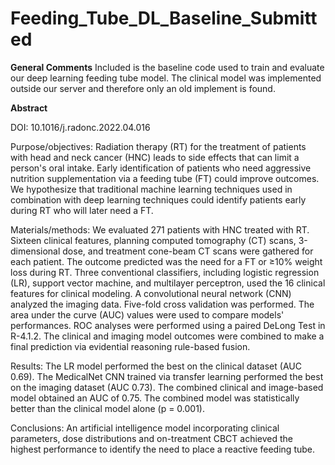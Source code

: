 # Feeding_Tube_DL_Baseline_Submitted

**General Comments**
Included is the baseline code used to train and evaluate our deep learning feeding tube model. The clinical model was implemented outside our server and therefore only an old implement is found.


**Abstract**

DOI: 10.1016/j.radonc.2022.04.016

Purpose/objectives: Radiation therapy (RT) for the treatment of patients with head and neck cancer (HNC) leads to side effects that can limit a person's oral intake. Early identification of patients who need aggressive nutrition supplementation via a feeding tube (FT) could improve outcomes. We hypothesize that traditional machine learning techniques used in combination with deep learning techniques could identify patients early during RT who will later need a FT.

Materials/methods: We evaluated 271 patients with HNC treated with RT. Sixteen clinical features, planning computed tomography (CT) scans, 3-dimensional dose, and treatment cone-beam CT scans were gathered for each patient. The outcome predicted was the need for a FT or ≥10% weight loss during RT. Three conventional classifiers, including logistic regression (LR), support vector machine, and multilayer perceptron, used the 16 clinical features for clinical modeling. A convolutional neural network (CNN) analyzed the imaging data. Five-fold cross validation was performed. The area under the curve (AUC) values were used to compare models' performances. ROC analyses were performed using a paired DeLong Test in R-4.1.2. The clinical and imaging model outcomes were combined to make a final prediction via evidential reasoning rule-based fusion.

Results: The LR model performed the best on the clinical dataset (AUC 0.69). The MedicalNet CNN trained via transfer learning performed the best on the imaging dataset (AUC 0.73). The combined clinical and image-based model obtained an AUC of 0.75. The combined model was statistically better than the clinical model alone (p = 0.001).

Conclusions: An artificial intelligence model incorporating clinical parameters, dose distributions and on-treatment CBCT achieved the highest performance to identify the need to place a reactive feeding tube.
